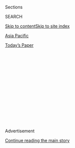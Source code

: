 <div id="app">

<div>

<div>

<div>

<div class="NYTAppHideMasthead css-1q2w90k e1suatyy0">

<div class="section css-ui9rw0 e1suatyy2">

<div class="css-eph4ug er09x8g0">

<div class="css-6n7j50">

</div>

<span class="css-1dv1kvn">Sections</span>

<div class="css-10488qs">

<span class="css-1dv1kvn">SEARCH</span>

</div>

[Skip to content](#site-content)[Skip to site index](#site-index)

</div>

<div id="masthead-section-label" class="css-1wr3we4 eaxe0e00">

[Asia
Pacific](https://www.nytimes3xbfgragh.onion/section/world/asia)

</div>

<div class="css-10698na e1huz5gh0">

</div>

</div>

<div id="masthead-bar-one" class="section hasLinks css-15hmgas e1csuq9d3">

<div class="css-uqyvli e1csuq9d0">

</div>

<div class="css-1uqjmks e1csuq9d1">

</div>

<div class="css-9e9ivx">

[](https://myaccount.nytimes3xbfgragh.onion/auth/login?response_type=cookie&client_id=vi)

</div>

<div class="css-1bvtpon e1csuq9d2">

[Today’s
Paper](https://www.nytimes3xbfgragh.onion/section/todayspaper)

</div>

</div>

</div>

</div>

<div data-aria-hidden="false">

<div id="site-content" data-role="main">

<div>

<div class="css-1aor85t" style="opacity:0.000000001;z-index:-1;visibility:hidden">

<div class="css-1hqnpie">

<div class="css-epjblv">

<span class="css-17xtcya">[Asia
Pacific](/section/world/asia)</span><span class="css-x15j1o">|</span><span class="css-fwqvlz">North
Korea, Citing Kim Jong-nam Dispute, Blocks Malaysians From
Exiting</span>

</div>

<div class="css-k008qs">

<div class="css-1iwv8en">

<span class="css-18z7m18"></span>

<div>

</div>

</div>

<span class="css-1n6z4y">https://nyti.ms/2n8MgDb</span>

<div class="css-1705lsu">

<div class="css-4xjgmj">

<div class="css-4skfbu" data-role="toolbar" data-aria-label="Social Media Share buttons, Save button, and Comments Panel with current comment count" data-testid="share-tools">

  - 
  - 
  - 
  - 
    
    <div class="css-6n7j50">
    
    </div>

  - 

</div>

</div>

</div>

</div>

</div>

</div>

<div class="css-13pd83m">

</div>

<div id="top-wrapper" class="css-1sy8kpn">

<div id="top-slug" class="css-l9onyx">

Advertisement

</div>

[Continue reading the main
story](#after-top)

<div class="ad top-wrapper" style="text-align:center;height:100%;display:block;min-height:250px">

<div id="top" class="place-ad" data-position="top" data-size-key="top">

</div>

</div>

<div id="after-top">

</div>

</div>

<div id="sponsor-wrapper" class="css-1hyfx7x">

<div id="sponsor-slug" class="css-19vbshk">

Supported by

</div>

[Continue reading the main
story](#after-sponsor)

<div id="sponsor" class="ad sponsor-wrapper" style="text-align:center;height:100%;display:block">

</div>

<div id="after-sponsor">

</div>

</div>

<div class="css-1vkm6nb ehdk2mb0">

# North Korea, Citing Kim Jong-nam Dispute, Blocks Malaysians From Exiting

</div>

<div class="css-79elbk" data-testid="photoviewer-wrapper">

<div class="css-z3e15g" data-testid="photoviewer-wrapper-hidden">

</div>

<div class="css-1a48zt4 ehw59r15" data-testid="photoviewer-children">

![<span class="css-16f3y1r e13ogyst0" data-aria-hidden="true">Kang Chol,
the North Korean ambassador to Malaysia, after landing in Beijing on his
way home on
Tuesday.</span><span class="css-cnj6d5 e1z0qqy90" itemprop="copyrightHolder"><span class="css-1ly73wi e1tej78p0">Credit...</span><span><span>Tyrone
Siu/Reuters</span></span></span>](https://static01.graylady3jvrrxbe.onion/images/2017/03/08/world/08malaysia-1/08malaysia-1-articleInline.jpg?quality=75&auto=webp&disable=upscale)

</div>

</div>

<div class="css-xt80pu e12qa4dv0">

<div class="css-18e8msd">

<div class="css-vp77d3 epjyd6m0">

<div class="css-1baulvz">

By [<span class="css-1baulvz last-byline" itemprop="name">Richard C.
Paddock</span>](https://www.nytimes3xbfgragh.onion/by/richard-c-paddock)

</div>

</div>

  - March 7,
    2017

  - 
    
    <div class="css-4xjgmj">
    
    <div class="css-d8bdto" data-role="toolbar" data-aria-label="Social Media Share buttons, Save button, and Comments Panel with current comment count" data-testid="share-tools">
    
      - 
      - 
      - 
      - 
        
        <div class="css-6n7j50">
        
        </div>
    
      - 
    
    </div>
    
    </div>

</div>

</div>

<div class="section meteredContent css-1r7ky0e" name="articleBody" itemprop="articleBody">

<div class="css-1fanzo5 StoryBodyCompanionColumn">

<div class="css-53u6y8">

BANGKOK — North Korea said Tuesday that it was barring all Malaysians
from leaving the country until there was a “fair settlement” of a
dispute over the assassination in Kuala Lumpur of [Kim
Jong-nam](https://www.nytimes3xbfgragh.onion/2017/02/15/world/asia/kim-jong-nam-assassination-north-korea.html),
the half brother of North Korea’s leader.

Malaysia responded in kind, with Prime Minister Najib Razak instructing
the police to prevent all North Koreans from leaving Malaysia until he
was assured of the safety of Malaysians in North Korea.

The developments were a drastic escalation in the diplomatic dispute
over [Mr. Kim’s
killing](https://www.nytimes3xbfgragh.onion/2017/02/22/world/asia/kim-jong-nam-assassination-korea-malaysia.html).
The Malaysian police have said that several North Koreans are suspects.

“This abhorrent act, effectively holding our citizens hostage, is in
total disregard of all international law and diplomatic norms,” Mr.
Najib said of North Korea’s action.

</div>

</div>

<div class="css-1fanzo5 StoryBodyCompanionColumn">

<div class="css-53u6y8">

Mr. Najib convened an emergency meeting of the National Security Council
in the evening.

In its statement on Tuesday, North Korea said it would “temporarily ban
the exit of Malaysian citizens” until the safety of North Korean
diplomats and citizens in Malaysia is “fully guaranteed through the fair
settlement of the case that occurred in Malaysia,” the state-run Korean
Central News Agency reported.

It was unclear what resolution to the Kim case North Korea was seeking.
But it has rejected the findings of the Malaysian police that [Mr. Kim
was
poisoned](https://www.nytimes3xbfgragh.onion/2017/03/02/world/asia/kim-jong-nam-malaysia.html)
by VX nerve agent at the Malaysian capital’s international airport on
Feb. 13, and it has demanded that his body be handed over to the North
Korean Embassy.

The Malaysian police want to question several North Koreans in the case,
including a diplomat.

Malaysian officials said there were 11 Malaysians in the North who could
be affected by the North Korean ban, including embassy staff members,
their family and two workers for the United Nations.

After the security council meeting, Mr. Najib [posted on his Twitter
account](https://twitter.com/NajibRazak/status/839133732489441280): “I
know that the family and friends of our fellow Malaysians detained in
North Korea are anxiously anticipating news of their loved ones.” He
added in a [second
posting](https://twitter.com/NajibRazak/status/839135526946914304): “You
can rest assured that we are doing our very best to secure their safe
return.”

About 1,000 North Koreans are believed to live and work in Malaysia;
until Monday, they had been allowed to enter the country without a visa.

</div>

</div>

<div class="css-1fanzo5 StoryBodyCompanionColumn">

<div class="css-53u6y8">

“As a peace-loving nation, Malaysia is committed to maintaining friendly
relations with all countries,” Mr. Najib said on Tuesday. “However,
protecting our citizens is my first priority, and we will not hesitate
to take all measures necessary when they are threatened.”

Mr. Kim, the elder half brother of the North Korean leader, Kim Jong-un,
was killed when two women rubbed poison on his face at Kuala Lumpur
International Airport, the Malaysian police said. The women, one from
Vietnam and one from Indonesia, have been arrested and [charged with
murder](https://www.nytimes3xbfgragh.onion/2017/02/28/world/asia/north-korea-kim-jong-nam-death.html).

The Malaysian police, who conducted an autopsy of Mr. Kim’s body over
North Korea’s objections, concluded that he had been poisoned by [VX
nerve
agent](https://www.nytimes3xbfgragh.onion/2017/02/24/world/asia/vx-nerve-agent-kim-jong-nam.html),
a banned chemical weapon known to be in North Korea’s arsenal. North
Korea has suggested that he [died of heart
failure](https://www.nytimes3xbfgragh.onion/2017/03/01/world/asia/kim-jong-nam-assassination-north-korea-visa-malaysia.html)
and accused Malaysia of working with other countries to defame North
Korea.

“Once it denied responsibility for the assassination, North Korea had no
option but to push back in a tit-for-tat escalation,” Kim Yong-hyun, a
professor of North Korean studies at Dongguk University in Seoul, South
Korea, said on Tuesday. “Offense is the best defense for the North.”

Preventing the Malaysians from leaving North Korea would also give the
government continuing leverage over Malaysia. If the Malaysians had been
free to leave, Malaysia could have broken off diplomatic relations
without any significant political cost.

That would have led to the closing of the North Korean Embassy, with at
least one suspect who has taken refuge there no longer safe from arrest.

The suspect, Kim Uk-il, an employee of the state-owned North Korean
airline, Air Koryo, could be arrested if the embassy were closed. A
second suspect who the police say may be hiding at the embassy, Ri Ji-u,
also known as James, would also be subject to arrest.

</div>

</div>

<div class="css-1fanzo5 StoryBodyCompanionColumn">

<div class="css-53u6y8">

A third suspect, Hyon Kwang-song, a second secretary at the embassy, has
diplomatic immunity and could not be arrested.

“If we break diplomatic ties, then all the embassy staff have to leave
Malaysia, but the staff with diplomatic immunity at the time of the
offense is still safe and must be allowed to leave,” said Sivananthan
Nithyanantham, a Malaysian lawyer who has served as counsel at the
International Criminal Court in The Hague. “The airline worker then
loses his sanctuary and will be liable to arrest.”

The police are seeking seven North Korean men in connection with Mr.
Kim’s killing. The other four are believed to have returned to North
Korea.

Khalid Abu Bakar, Malaysia’s top police official, confirmed at a news
conference on Tuesday that at least two suspects had [taken refuge at
the North Korean
Embassy](https://www.nytimes3xbfgragh.onion/2017/03/01/world/asia/malaysia-kim-jong-nam-embassy-immunity.html)
and that North Korea had refused a request to hand them over.

“The North Korean authorities are not cooperating with us in this
investigation,” he said.

He said the police would wait as long as necessary to arrest Mr. Kim,
the airline employee, and Mr. Ri, if he is there.

“If it takes five years, we will wait outside,” he said. “Definitely
somebody will come out.”

North Korea has denied responsibility for the killing and has not
acknowledged that the victim was Kim Jong-nam.

Lim Kit Siang, a leader of Malaysia’s opposition Democratic Action
Party, called on Parliament to adopt an emergency motion condemning what
he called [North Korea’s “hostage
terrorism”](https://blog.limkitsiang.com/2017/03/07/parliament-should-adopt-an-all-party-emergency-motion-tomorrow-to-condemn-north-koreas-hostage-terrorism-and-to-call-on-north-korea-regime-to-immediately-revoke-the-ban-on-m/#more-36730)
and urging the North Koreans to let the Malaysians leave.

</div>

</div>

<div class="css-1fanzo5 StoryBodyCompanionColumn">

<div class="css-53u6y8">

North Korea’s statement on Tuesday described the exit ban as temporary.
But the North Korean government has been accused of playing hostage
politics before, partly to complicate negotiations over its nuclear arms
and missile development. In 2014, [North Korea said it would reopen an
investigation](https://www.nytimes3xbfgragh.onion/2014/05/30/world/asia/north-korea-agrees-to-investigate-fate-of-japanese-abducted-decades-ago.html)
into Japanese citizens it was accused of abducting during the Cold War,
but it halted that inquiry last year [in retaliation for
sanctions](https://www.nytimes3xbfgragh.onion/2016/02/14/world/asia/north-korea-japan-abductions.html)
imposed by Japan over a rocket launch.

Duyeon Kim, a Seoul-based nonresident fellow at Georgetown University’s
Institute for the Study of Diplomacy, said on Tuesday that North Korea
was “playing dirty and not diplomatically, apparently hoping this might
force Malaysia to reverse its findings” about Mr. Kim’s killing.

Malaysia, however, showed every intention of pressing ahead with its
contention that VX nerve agent had been used in the Kim assassination.

On Tuesday, the Malaysians presented their formal report about their
findings to the executive council of the Organization for the
Prohibition of Chemical Weapons, the group based in The Hague that
monitors compliance with the Chemical Weapons Convention, which Malaysia
has signed.

In a [statement to the executive
council](https://www.opcw.org/fileadmin/OPCW/EC/84/en/Malaysia_ec84_statement.pdf),
Malaysia noted that it did not “produce, stockpile, import, export or
use” VX or any other such chemical weapon.

“Malaysia strongly condemns the use of such a chemical by anyone,
anywhere and under any circumstances,” the statement said. “Its use at a
public place could have endangered the general public.”

North Korea, which has not signed the Chemical Weapons Convention, is
believed to have a large stockpile of VX despite its denials.

Tuesday’s developments follow the tit-for-tat expulsion of ambassadors
between the two countries. Kang Chol, North Korea’s ambassador to
Malaysia, [was
expelled](https://www.nytimes3xbfgragh.onion/2017/03/06/world/asia/vx-north-korea-kim-jong-nam.html)
on Monday over what Malaysia considered to be insulting comments. North
Korea responded by formally expelling Malaysia’s ambassador, Mohamad
Nizan Mohamad, though he had already been recalled to Malaysia for
consultations.

</div>

</div>

</div>

<div>

</div>

<div>

</div>

<div>

</div>

<div>

<div id="bottom-wrapper" class="css-1ede5it">

<div id="bottom-slug" class="css-l9onyx">

Advertisement

</div>

[Continue reading the main
story](#after-bottom)

<div id="bottom" class="ad bottom-wrapper" style="text-align:center;height:100%;display:block;min-height:90px">

</div>

<div id="after-bottom">

</div>

</div>

</div>

</div>

</div>

## Site Index

<div>

</div>

## Site Information Navigation

  - [© <span>2020</span> <span>The New York Times
    Company</span>](https://help.nytimes3xbfgragh.onion/hc/en-us/articles/115014792127-Copyright-notice)

<!-- end list -->

  - [NYTCo](https://www.nytco.com/)
  - [Contact
    Us](https://help.nytimes3xbfgragh.onion/hc/en-us/articles/115015385887-Contact-Us)
  - [Work with us](https://www.nytco.com/careers/)
  - [Advertise](https://nytmediakit.com/)
  - [T Brand Studio](http://www.tbrandstudio.com/)
  - [Your Ad
    Choices](https://www.nytimes3xbfgragh.onion/privacy/cookie-policy#how-do-i-manage-trackers)
  - [Privacy](https://www.nytimes3xbfgragh.onion/privacy)
  - [Terms of
    Service](https://help.nytimes3xbfgragh.onion/hc/en-us/articles/115014893428-Terms-of-service)
  - [Terms of
    Sale](https://help.nytimes3xbfgragh.onion/hc/en-us/articles/115014893968-Terms-of-sale)
  - [Site
    Map](https://spiderbites.nytimes3xbfgragh.onion)
  - [Help](https://help.nytimes3xbfgragh.onion/hc/en-us)
  - [Subscriptions](https://www.nytimes3xbfgragh.onion/subscription?campaignId=37WXW)

</div>

</div>

</div>

</div>

